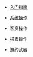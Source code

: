* [入门指南](http://help.v3.yingtaoyun.com/ke-zi-xi-tong/ru-men-zhi-nan.html)

* [系统操作](http://help.v3.yingtaoyun.com/ke-zi-xi-tong/xi-tong-cao-zuo.html)

* 客资操作

* 报表操作

* 邀约武器




